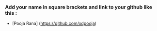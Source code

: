 ### Add your name in square brackets and link to your github like this :
- [Pooja Rana] (https://github.com/xdpooja)
